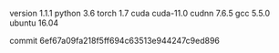 version 1.1.1
python 3.6
torch 1.7
cuda cuda-11.0
cudnn 7.6.5
gcc 5.5.0
ubuntu 16.04

commit 6ef67a09fa218f5ff694c63513e944247c9ed896